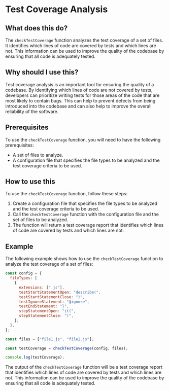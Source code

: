 
  
   # **Test Coverage Analysis**

## What does this do?

The `checkTestCoverage` function analyzes the test coverage of a set of files. It identifies which lines of code are covered by tests and which lines are not. This information can be used to improve the quality of the codebase by ensuring that all code is adequately tested.

## Why should I use this?

Test coverage analysis is an important tool for ensuring the quality of a codebase. By identifying which lines of code are not covered by tests, developers can prioritize writing tests for those areas of the code that are most likely to contain bugs. This can help to prevent defects from being introduced into the codebase and can also help to improve the overall reliability of the software.

## Prerequisites

To use the `checkTestCoverage` function, you will need to have the following prerequisites:

* A set of files to analyze.
* A configuration file that specifies the file types to be analyzed and the test coverage criteria to be used.

## How to use this

To use the `checkTestCoverage` function, follow these steps:

1. Create a configuration file that specifies the file types to be analyzed and the test coverage criteria to be used.
2. Call the `checkTestCoverage` function with the configuration file and the set of files to be analyzed.
3. The function will return a test coverage report that identifies which lines of code are covered by tests and which lines are not.

## Example

The following example shows how to use the `checkTestCoverage` function to analyze the test coverage of a set of files:

```javascript
const config = {
  fileTypes: [
    {
      extensions: [".js"],
      testStartStatementOpen: "describe(",
      testStartStatementClose: ")",
      testIgnoreStatement: "@ignore",
      testEndStatement: "}",
      stepStatementOpen: "it(",
      stepStatementClose: ")",
    },
  ],
};

const files = ["file1.js", "file2.js"];

const testCoverage = checkTestCoverage(config, files);

console.log(testCoverage);
```

The output of the `checkTestCoverage` function will be a test coverage report that identifies which lines of code are covered by tests and which lines are not. This information can be used to improve the quality of the codebase by ensuring that all code is adequately tested.
  
  